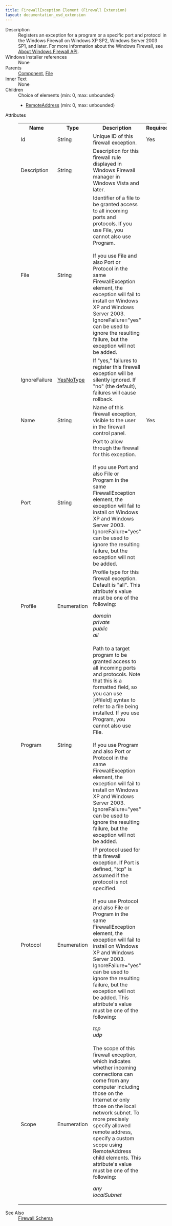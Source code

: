 ```yaml
---
title: FirewallException Element (Firewall Extension)
layout: documentation_xsd_extension
---
```

<dl>
  <dt>Description</dt>
  <dd>                 Registers an exception for a program or a specific port and protocol in the Windows Firewall                 on Windows XP SP2, Windows Server 2003 SP1, and later. For more information about the Windows                 Firewall, see <a href="http://msdn.microsoft.com/en-us/library/aa364679.aspx">                 About Windows Firewall API</a>.             </dd>
  <dt>Windows Installer references</dt>
  <dd>None</dd>
  <dt>Parents</dt>
  <dd>
    <a href="../wix/component">Component</a>, <a href="../wix/file">File</a></dd>
  <dt>Inner Text</dt>
  <dd>None</dd>
  <dt>Children</dt>
  <dd>Choice of elements (min: 0, max: unbounded)<ul><li><a href="../firewall/remoteaddress" class="extension">RemoteAddress</a> (min: 0, max: unbounded)</li></ul></dd>
  <dt>Attributes</dt>
  <dd>
    <table cellspacing="0" cellpadding="0" class="schema">
      <tr>
        <th width="15%">Name</th>
        <th width="15%">Type</th>
        <th width="65%">Description</th>
        <th width="15%">Required</th>
      </tr>
      <tr>
        <td>Id</td>
        <td>String</td>
        <td>                         Unique ID of this firewall exception.                     </td>
        <td>Yes</td>
      </tr>
      <tr>
        <td>Description</td>
        <td>String</td>
        <td>                       Description for this firewall rule displayed in Windows Firewall manager in                        Windows Vista and later.                     </td>
        <td>&nbsp;</td>
      </tr>
      <tr>
        <td>File</td>
        <td>String</td>
        <td>                         Identifier of a file to be granted access to all incoming ports and                          protocols. If you use File, you cannot also use Program.<br/><br/>                        If you use File and also Port or Protocol in the same                          FirewallException element, the exception will fail to install on                          Windows XP and Windows Server 2003. IgnoreFailure="yes" can be used to                         ignore the resulting failure, but the exception will not be added.                     </td>
        <td>&nbsp;</td>
      </tr>
      <tr>
        <td>IgnoreFailure</td>
        <td><a href="../firewall/simple_type_yesnotype">YesNoType</a></td>
        <td>                         If "yes," failures to register this firewall exception will be silently                          ignored. If "no" (the default), failures will cause rollback.                     </td>
        <td>&nbsp;</td>
      </tr>
      <tr>
        <td>Name</td>
        <td>String</td>
        <td>                         Name of this firewall exception, visible to the user in the firewall                          control panel.                     </td>
        <td>Yes</td>
      </tr>
      <tr>
        <td>Port</td>
        <td>String</td>
        <td>                         Port to allow through the firewall for this exception. <br/><br/>                        If you use Port and also File or Program in the same                          FirewallException element, the exception will fail to install on                          Windows XP and Windows Server 2003. IgnoreFailure="yes" can be used to                         ignore the resulting failure, but the exception will not be added.                     </td>
        <td>&nbsp;</td>
      </tr>
      <tr>
        <td>Profile</td>
        <td>Enumeration</td>
        <td>                   Profile type for this firewall exception. Default is "all".                   This attribute's value must be one of the following:<dl><dt class="enumerationValue"><dfn>domain</dfn></dt><dd></dd><dt class="enumerationValue"><dfn>private</dfn></dt><dd></dd><dt class="enumerationValue"><dfn>public</dfn></dt><dd></dd><dt class="enumerationValue"><dfn>all</dfn></dt><dd></dd></dl></td>
        <td>&nbsp;</td>
      </tr>
      <tr>
        <td>Program</td>
        <td>String</td>
        <td>                         Path to a target program to be granted access to all incoming ports and                          protocols. Note that this is a formatted field, so you can use [#fileId]                          syntax to refer to a file being installed. If you use Program, you cannot                          also use File.<br/><br/>                        If you use Program and also Port or Protocol in the same                          FirewallException element, the exception will fail to install on                          Windows XP and Windows Server 2003. IgnoreFailure="yes" can be used to                         ignore the resulting failure, but the exception will not be added.                     </td>
        <td>&nbsp;</td>
      </tr>
      <tr>
        <td>Protocol</td>
        <td>Enumeration</td>
        <td>                         IP protocol used for this firewall exception. If Port is defined,                          "tcp" is assumed if the protocol is not specified. <br/><br/>                        If you use Protocol and also File or Program in the same                          FirewallException element, the exception will fail to install on                          Windows XP and Windows Server 2003. IgnoreFailure="yes" can be used to                         ignore the resulting failure, but the exception will not be added.                       This attribute's value must be one of the following:<dl><dt class="enumerationValue"><dfn>tcp</dfn></dt><dd></dd><dt class="enumerationValue"><dfn>udp</dfn></dt><dd></dd></dl></td>
        <td>&nbsp;</td>
      </tr>
      <tr>
        <td>Scope</td>
        <td>Enumeration</td>
        <td>                         The scope of this firewall exception, which indicates whether incoming                         connections can come from any computer including those on the Internet                         or only those on the local network subnet. To more precisely specify                         allowed remote address, specify a custom scope using RemoteAddress                          child elements.                       This attribute's value must be one of the following:<dl><dt class="enumerationValue"><dfn>any</dfn></dt><dd></dd><dt class="enumerationValue"><dfn>localSubnet</dfn></dt><dd></dd></dl></td>
        <td>&nbsp;</td>
      </tr>
    </table>
  </dd>
  <dt>See Also</dt>
  <dd>
    <a href="../firewall">Firewall Schema</a>
  </dd>
</dl>
